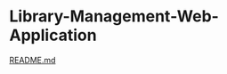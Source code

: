 # Library-Management-Web-Application
[README.md](https://github.com/su5yam/Library-Management-Web-Application/files/10265148/README.md)
